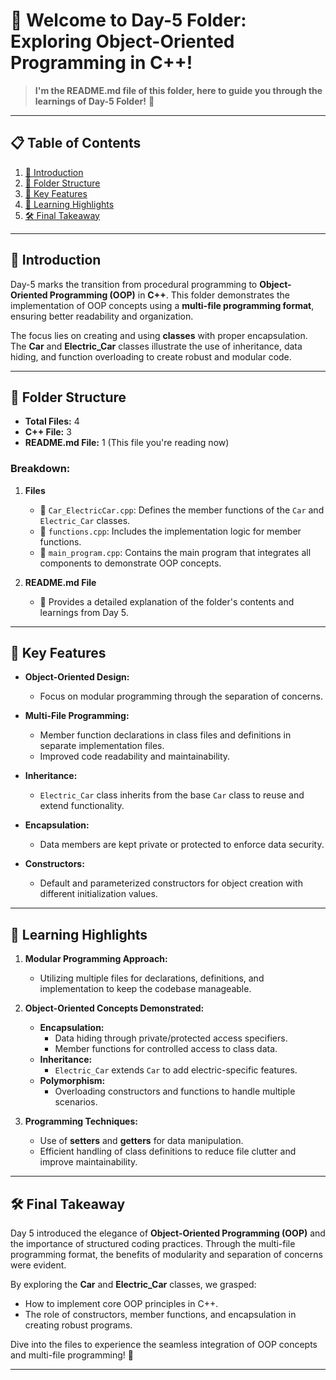 # 📂 Welcome to Day-5 Folder: Exploring Object-Oriented Programming in C++!  
> **I'm the README.md file of this folder, here to guide you through the learnings of Day-5 Folder!** 🚀  

---

## 📋 Table of Contents  
1. [📖 Introduction](#-introduction)  
2. [📂 Folder Structure](#-folder-structure)  
3. [🌟 Key Features](#-key-features)  
4. [🧠 Learning Highlights](#-learning-highlights)  
5. [🛠 Final Takeaway](#-final-takeaway)  

---

## 📖 **Introduction**  
Day-5 marks the transition from procedural programming to **Object-Oriented Programming (OOP)** in **C++**. This folder demonstrates the implementation of OOP concepts using a **multi-file programming format**, ensuring better readability and organization.  

The focus lies on creating and using **classes** with proper encapsulation. The **Car** and **Electric_Car** classes illustrate the use of inheritance, data hiding, and function overloading to create robust and modular code.  

---

## 📂 **Folder Structure**  
- **Total Files:** 4  
- **C++ File:** 3
- **README.md File:** 1 (This file you're reading now)  

### Breakdown:  
1. **Files**  
   - 📄 `Car_ElectricCar.cpp`: Defines the member functions of the `Car` and `Electric_Car` classes.  
   - 📄 `functions.cpp`: Includes the implementation logic for member functions.  
   - 📄 `main_program.cpp`: Contains the main program that integrates all components to demonstrate OOP concepts.  

2. **README.md File**  
   - 📘 Provides a detailed explanation of the folder's contents and learnings from Day 5.  

---

## 🌟 **Key Features**  
- **Object-Oriented Design:**  
  - Focus on modular programming through the separation of concerns.  

- **Multi-File Programming:**  
  - Member function declarations in class files and definitions in separate implementation files.  
  - Improved code readability and maintainability.  

- **Inheritance:**  
  - `Electric_Car` class inherits from the base `Car` class to reuse and extend functionality.  

- **Encapsulation:**  
  - Data members are kept private or protected to enforce data security.  

- **Constructors:**  
  - Default and parameterized constructors for object creation with different initialization values.  

---

## 🧠 **Learning Highlights**  
1. **Modular Programming Approach:**  
   - Utilizing multiple files for declarations, definitions, and implementation to keep the codebase manageable.  

2. **Object-Oriented Concepts Demonstrated:**  
   - **Encapsulation:**  
     - Data hiding through private/protected access specifiers.  
     - Member functions for controlled access to class data.  
   - **Inheritance:**  
     - `Electric_Car` extends `Car` to add electric-specific features.  
   - **Polymorphism:**  
     - Overloading constructors and functions to handle multiple scenarios.  

3. **Programming Techniques:**  
   - Use of **setters** and **getters** for data manipulation.  
   - Efficient handling of class definitions to reduce file clutter and improve maintainability.  

---

## 🛠 **Final Takeaway**  
Day 5 introduced the elegance of **Object-Oriented Programming (OOP)** and the importance of structured coding practices. Through the multi-file programming format, the benefits of modularity and separation of concerns were evident.  

By exploring the **Car** and **Electric_Car** classes, we grasped:  
- How to implement core OOP principles in C++.  
- The role of constructors, member functions, and encapsulation in creating robust programs.  

Dive into the files to experience the seamless integration of OOP concepts and multi-file programming! 🌟  

---